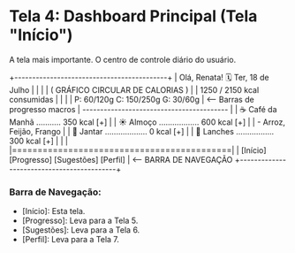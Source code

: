 # Tela 4: Dashboard Principal (Tela "Início")

A tela mais importante. O centro de controle diário do usuário.

+-------------------------------------------+
| Olá, Renata!         🗓️ Ter, 18 de Julho   |
|                                           |
|      ( GRÁFICO CIRCULAR DE CALORIAS )     |
|         1250 / 2150 kcal consumidas       |
|                                           |
| P: 60/120g   C: 150/250g    G: 30/60g     | <-- Barras de progresso macros
| ----------------------------------------- |
| ☕ Café da Manhã ........... 350 kcal [+] |
| ☀️ Almoço .................. 600 kcal [+] |
|   - Arroz, Feijão, Frango                 |
| 🌙 Jantar ................... 0 kcal  [+] |
| 🍎 Lanches ................. 300 kcal [+] |
|                                           |
|===========================================|
| [Início] [Progresso] [Sugestões] [Perfil] |  <-- BARRA DE NAVEGAÇÃO
+-------------------------------------------+

### Barra de Navegação:
* [Início]: Esta tela.
* [Progresso]: Leva para a Tela 5.
* [Sugestões]: Leva para a Tela 6.
* [Perfil]: Leva para a Tela 7.